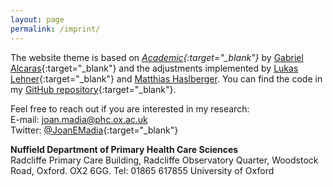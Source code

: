 ```yaml
---
layout: page
permalink: /imprint/
---
```


The website theme is based on *[Academic](https://github.com/gaalcaras/academic){:target="_blank"}* by [Gabriel Alcaras](https://gaalcaras.com/en/){:target="_blank"} and the adjustments implemented by [Lukas Lehner](https://github.com/lukaslehner/lukaslehner.github.io){:target="_blank"} and [Matthias Haslberger](https://matthiashaslberger.github.io/). You can find the code in my [GitHub repository](https://github.com/JoanMadia/joanmadia.github.io){:target="_blank"}.

Feel free to reach out if you are interested in my research: \
E-mail: [joan.madia@phc.ox.ac.uk](mailto:joan.madia@phc.ox.ac.uk) \
Twitter: [@JoanEMadia](https://twitter.com/JoanEMadia){:target="_blank"}

**Nuffield Department of Primary Health Care Sciences** \
Radcliffe Primary Care Building, 
Radcliffe Observatory Quarter, 
Woodstock Road, Oxford. OX2 6GG. 
Tel:  01865 617855
University of Oxford 
